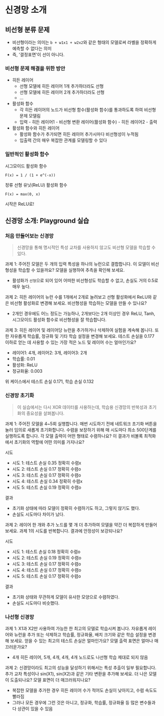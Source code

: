 # 신경망 소개

## 비선형 분류 문제
- 비선형이라는 의미는 `b + w1x1 + w2x2`와 같은 형태의 모델로써 라벨을 정확하게 예측할 수 없다는 의미
- 즉, '결정표면'이 선이 아니다.

### 비선형 문제 해결을 위한 방안
- 히든 레이어
  + 선형 모델에 히든 레이어 1개 추가하더라도 선형
  + 선형 모델에 히든 레이어 2개 추가하더라도 선형
  + ...
- 활성화 함수
  + 각 히든 레이어의 노드가 비선형 함수(활성화 함수)를 통과하도록 하여 비선형 문제 모델림
  + 입력 - 히든 레이어1 - 비선형 변환 레이어(활성화 함수) - 히든 레이어2 - 출력
- 활성화 함수와 히든 레이어
  + 활성화 함수가 추가되면 히든 레이어 추가시마다 비선형성이 누적됨
  + 입출력 간의 매우 복잡한 관계를 모델링할 수 있다
  
### 일반적인 활성화 함수

시그모이드 활성화 함수
 
```
F(x) = 1 / (1 + e^(-x))
```

정류 선형 유닛(ReLU) 활성화 함수

```
F(x) = max(0, x)
```

시작은 ReLU로!

## 신경망 소개: Playground 실습

### 처음 만들어보는 신경망
> 신경망을 통해 명시적인 특성 교차를 사용하지 않고도 비선형 모델을 학습할 수 있다.

과제 1: 주어진 모델은 두 개의 입력 특성을 하나의 뉴런으로 결합합니다. 이 모델이 비선형성을 학습할 수 있을까요? 모델을 실행하여 추측을 확인해 보세요.
- 활성화가 `선형`으로 되어 있어 어떠한 비선형성도 학습할 수 없고, 손실도 거의 0.5로 매우 높다.

과제 2: 히든 레이어의 뉴런 수를 1개에서 2개로 늘려보고 선형 활성화에서 ReLU와 같은 비선형 활성화로 변경해 보세요. 비선형성을 학습하는 모델을 만들 수 있나요?
- 2개인 경우에도 어느 정도는 가능하나, 2개보다는 2개 이상인 경우 ReLU, Tanh, 시그모이드 활성화 함수로 비선형성을 잘 학습합니다. 

과제 3: 히든 레이어 및 레이어당 뉴런을 추가하거나 삭제하여 실험을 계속해 봅니다. 또한 자유롭게 학습률, 정규화 및 기타 학습 설정을 변경해 보세요. 테스트 손실을 0.177 이하로 얻는 데 사용할 수 있는 가장 적은 노드 및 레이어 수는 얼마인가요?
- 레이어1: 4개, 레이어2: 3개, 레이어3: 2개
- 학습률: 0.01
- 활성화: ReLU
- 정규화율: 0.003

위 케이스에서 테스트 손실 0.171, 학습 손실 0.132

### 신경망 초기화

> 이 실습에서는 다시 XOR 데이터를 사용하는데, 학습용 신경망의 반복성과 초기화의 중요성을 살펴봅니다.

과제 1: 주어진 모델을 4~5회 실행합니다. 매번 시도하기 전에 네트워크 초기화 버튼을 눌러 임의로 새롭게 초기화합니다. 수렴을 보장하기 위해 매 시도마다 최소 500단계를 실행하도록 합니다. 각 모델 출력이 어떤 형태로 수렴하나요? 이 결과가 비볼록 최적화에서 초기화의 역할에 어떤 의미를 가지나요?

시도
- 시도 1: 테스트 손실 0.35 정확히 수렴x
- 시도 2: 테스트 손실 0.17 정확히 수렴o
- 시도 3: 테스트 손실 0.17 정확히 수렴o
- 시도 4: 테스트 손실 0.34 정확히 수렴x
- 시도 5: 테스트 손실 0.19 정확히 수렴o

결과
- 초기화 상태에 따라 모델이 정확히 수렴하기도 하고, 그렇지 않기도 했다. 
- 손실도 시도마다 차이가 났다.

과제 2: 레이어 한 개와 추가 노드를 몇 개 더 추가하여 모델을 약간 더 복잡하게 만들어 보세요. 과제 1의 시도를 반복합니다. 결과에 안정성이 보강되나요?

시도
- 시도 1: 테스트 손실 0.18 정확히 수렴o
- 시도 2: 테스트 손실 0.19 정확히 수렴o
- 시도 3: 테스트 손실 0.17 정확히 수렴o
- 시도 4: 테스트 손실 0.17 정확히 수렴o
- 시도 5: 테스트 손실 0.17 정확히 수렴o

결과
- 초기화 상태와 무관하게 모델이 유사한 모양으로 수렴하였다. 
- 손실도 시도마다 비슷했다.

### 나선형 신경망

과제 1: X1과 X2만 사용하여 가능한 한 최고의 모델로 학습시켜 봅니다. 자유롭게 레이어와 뉴런을 추가 또는 삭제하고 학습률, 정규화율, 배치 크기와 같은 학습 설정을 변경해 보세요. 얻을 수 있는 최고의 테스트 손실은 얼마인가요? 모델 출력 표면은 얼마나 매끄러운가요?
- 4개 히든 레이어, 5개, 4개, 4개, 4개 노드로도 나선형 학습 제대로 되지 않음

과제 2: 신경망이라도 최고의 성능을 달성하기 위해서는 특성 추출이 일부 필요합니다. 추가 교차 특성이나 sin(X1), sin(X2)과 같은 기타 변환을 추가해 보세요. 더 나은 모델이 도출되나요? 모델 표면이 더 매끄러워지나요?
- 복잡한 모델을 추가한 경우 히든 레이어 수가 적어도 손실이 낮아지고, 수렴 속도도 빨라짐
- 그러나 모든 경우에 그런 것은 아니고, 정규화, 학습률, 정규화율 등 많은 변수들과 다 상관이 있을 수 있음 




